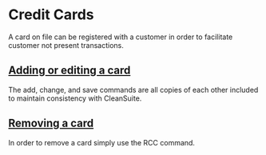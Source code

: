 # Credit Cards

A card on file can be registered with a customer in order to facilitate customer not present transactions. 

## [Adding or editing a card](../Commands/Add%257CChange%257CSave-Credit-Card-—-ACC%257CCCC%257CSCC.md)

The add, change, and save commands are all copies of each other included to maintain consistency with CleanSuite.

## [Removing a card](../Commands/Remove-Credit-Card-—-RCC.md)

In order to remove a card simply use the RCC command.